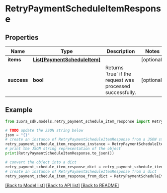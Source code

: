 # RetryPaymentScheduleItemResponse


## Properties

Name | Type | Description | Notes
------------ | ------------- | ------------- | -------------
**items** | [**List[PaymentScheduleItem]**](PaymentScheduleItem.md) |  | [optional] 
**success** | **bool** | Returns &#x60;true&#x60; if the request was processed successfully.   | [optional] 

## Example

```python
from zuora_sdk.models.retry_payment_schedule_item_response import RetryPaymentScheduleItemResponse

# TODO update the JSON string below
json = "{}"
# create an instance of RetryPaymentScheduleItemResponse from a JSON string
retry_payment_schedule_item_response_instance = RetryPaymentScheduleItemResponse.from_json(json)
# print the JSON string representation of the object
print(RetryPaymentScheduleItemResponse.to_json())

# convert the object into a dict
retry_payment_schedule_item_response_dict = retry_payment_schedule_item_response_instance.to_dict()
# create an instance of RetryPaymentScheduleItemResponse from a dict
retry_payment_schedule_item_response_from_dict = RetryPaymentScheduleItemResponse.from_dict(retry_payment_schedule_item_response_dict)
```
[[Back to Model list]](../README.md#documentation-for-models) [[Back to API list]](../README.md#documentation-for-api-endpoints) [[Back to README]](../README.md)


